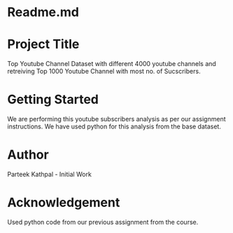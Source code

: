 # Readme.md
# Project Title
Top Youtube Channel
Dataset with different 4000 youtube channels and retreiving Top 1000 Youtube Channel with most no. of Sucscribers.
# Getting Started
We are performing this youtube subscribers analysis as per our assignment instructions.
We have used python for this analysis from the base dataset.
# Author
Parteek Kathpal - Initial Work
# Acknowledgement
Used python code from our previous assignment from the course.

